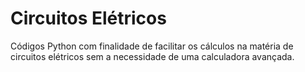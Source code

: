 # Circuitos Elétricos
Códigos Python com finalidade de facilitar os cálculos na matéria de circuitos elétricos sem a necessidade de uma calculadora avançada. 
